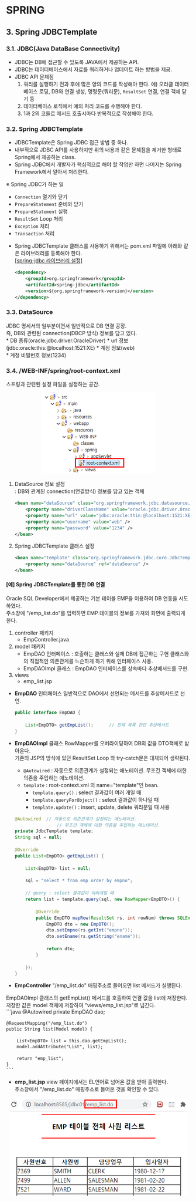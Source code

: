 # SPRING

## 3. Spring JDBCTemplate
### 3.1. JDBC(Java DataBase Connectivity)
- JDBC는 DB에 접근할 수 있도록 JAVA에서 제공하는 API.
- JDBC는 데이터베이스에서 자료를 쿼리하거나 업데이트 하는 방법을 제공.
- JDBC API 문제점
	1. 쿼리를 실행하기 전과 후에 많은 양의 코드를 작성해야 한다.
		예) 오라클 데이터베이스 로딩, DB와 연결 생성, 명령문(쿼리문), `ResultSet` 연결, 연결 객체 닫기 등
	2. 데이터베이스 로직에서 예외 처리 코드를 수행해야 한다.
	3. 1과 2의 코들르 메서드 호출시마다 반복적으로 작성해야 한다.      
     

### 3.2. Spring JDBCTemplate
- JDBCTemplate은 Spring JDBC 접근 방법 중 하나.
- 내부적으로 JDBC API를 사용하지만 위의 내용과 같은 문제점을 제거한 형태로 Spring에서 제공하는 class.
- Spring JDBC에서 개발자가 핵심적으로 해야 할 작업만 하면 나머지는 Spring Framework에서 알아서 처리한다.


※ Spring JDBC가 하는 일
- `Connection` 열기와 닫기
- `PrepareStatement` 준비와 닫기
- `PrepareStatement` 실행
- `ResultSet` Loop 처리
- `Exception` 처리
- `Transaction` 처리
	
* Spring JDBCTemplate 클래스를 사용하기 위해서는 pom.xml 파일에 아래와 같은 라이브러리를 등록해야 한다.     
<a href="https://github.com/csooy38/github/blob/main/Annotation.md">[spring-jdbc 라이브러리 설정]</a>

	```xml
	<dependency>
		<groupId>org.springframework</groupId>
		<artifactId>spring-jdbc</artifactId>
		<version>${org.springframework-version}</version>
	</dependency>
	```
	

### 3.3. DataSource
JDBC 명세서의 일부분이면서 일반적으로 DB 연결 공장.    
즉, DB와 관련된 connection(DBCP 방식) 정보를 담고 있다.    
	* DB 종류(oracle.jdbc.driver.OracleDriver)
	* url 정보(jdbc:oracle:this:@localhost:1521:XE)
	* 계정 정보(web)	
	* 계정 비밀번호 정보(1234)
	
	
### 3.4. /WEB-INF/spring/root-context.xml
스프링과 관련된 설정 파일을 설정하는 공간.   

<p align="center"><img src="./images/210623/05.png"></p>

1. DataSource 정보 설정    
: DB와 관계된 connection(연결방식) 정보를 담고 있는 객체  

	```xml
	<bean name="dataSource" class="org.springframework.jdbc.datasource.DriverManagerDataSource">
		<property name="driverClassName" value="oracle.jdbc.driver.OracleDriver" />
		<property name="url" value="jdbc:oracle:thin:@localhost:1521:XE" />
		<property name="username" value="web" />
		<property name="password" value="1234" />
	</bean>
	```

2. Spring JDBCTemplate 클래스 설정    

	```xml
	<bean name="template" class="org.springframework.jdbc.core.JdbcTemplate">
		<property name="dataSource" ref="dataSource" />
	</bean>
	```

#### [예] Spring JDBCTemplate를 통한 DB 연결 
Oracle SQL Developer에서 제공하는 기본 테이블 EMP을 이용하여 DB 연동을 시도하였다.  
주소창에 "/emp_list.do"를 입력하면 EMP 테이블의 정보를 가져와 화면에 출력되게 한다.   

1. controller 패키지
	- EmpController.java 
2. model 패키지
	- EmpDAO 인터페이스 : 호출하는 클래스와 실제 DB에 접근하는 구현 클래스와의  직접적인 의존관계를 느슨하게 하기 위해 인터페이스 사용.    
	- EmpDAOImpl 클래스 : EmpDAO 인터페이스를 상속바다 추상메서드를 구현.
3. views
	- emp_list.jsp


* **EmpDAO** 인터페이스
일반적으로 DAO에서 선언되는 메서드를 추상메서드로 선언. 

	```java
	public interface EmpDAO {

		List<EmpDTO> getEmpList();	 	// 전체 목록 관련 추상메서드
	}
	```


* **EmpDAOImpl** 클래스
RowMapper<EmpDTO>를 오버라이딩하여 DB의 값을 DTO객체로 받아온다.  
기존의 JSP의 방식에 있던 ResultSet Loop 와 try-catch문은 대체되어 생략된다. 
	* `@Autowired` : 자동으로 의존관계가 설정되는 애노테이션. 무조건 객체에 대한 의존을 주입하는 애노테이션.  
	- `template` : root-context.xml 의 name="template"인 bean.
		- `template.query()` : select 결과값이 여러 개일 때 
		- `template.queryForObject()` : select 결과값이 하나일 때
		- `template.update()` : insert, update, delete 쿼리문일 때 사용

	```java
	@Autowired	// 자동으로 의존관계가 설정되는 애노테이션.
					// 무조건 객체에 대한 의존을 주입하는 애노테이션.
	private JdbcTemplate template;
	String sql = null;

	@Override
	public List<EmpDTO> getEmpList() {

		List<EmpDTO> list = null;

		sql = "select * from emp order by empno";

		// query : select 결과값이 여러개일 때 
		return list = template.query(sql, new RowMapper<EmpDTO>() {

			@Override
			public EmpDTO mapRow(ResultSet rs, int rowNum) throws SQLException {
				EmpDTO dto = new EmpDTO();
				dto.setEmpno(rs.getInt("empno"));
				dto.setEname(rs.getString("ename"));

				return dto;
			}

		});
	}
	```


* **EmpController**
"/emp_list.do" 매핑주소로 들어오면 list 메서드가 실행된다.  

EmpDAOImpl 클래스의 getEmpList() 메서드를 호출하여 연결 값을 list에 저장한다.  
저장한 값은 model 객체에 저장하여 "views/emp_list.jsp"로 넘긴다.  
	```java
	@Autowired
	private EmpDAO dao;

	@RequestMapping("/emp_list.do")
	public String list(Model model) {

		List<EmpDTO> list = this.dao.getEmpList();
		model.addAttribute("List", list);

		return "emp_list";
	}
	```
	
* **emp_list.jsp**
view 페이지에서는 EL언어로 넘어온 값을 받아 출력한다.  
주소창에서 "/emp_list.do" 매핑주소로 들어온 것을 확인할 수 있다. 

<p align="center"><img src="./images/210624/01.png"></p>




